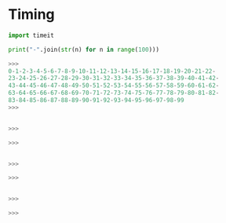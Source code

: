 
Timing
======

[]()

[]()

```python
import timeit

print("-".join(str(n) for n in range(100)))

>>>
0-1-2-3-4-5-6-7-8-9-10-11-12-13-14-15-16-17-18-19-20-21-22-
23-24-25-26-27-28-29-30-31-32-33-34-35-36-37-38-39-40-41-42-
43-44-45-46-47-48-49-50-51-52-53-54-55-56-57-58-59-60-61-62-
63-64-65-66-67-68-69-70-71-72-73-74-75-76-77-78-79-80-81-82-
83-84-85-86-87-88-89-90-91-92-93-94-95-96-97-98-99
>>>
```

```python

>>>

>>>
```

```python

>>>

>>>
```

```python

>>>

>>>
```
